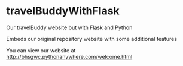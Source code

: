 # travelBuddyWithFlask
Our travelBuddy website but with Flask and Python

Embeds our original repository website with some additional features

You can view our website  at http://bhsgwc.pythonanywhere.com/welcome.html
